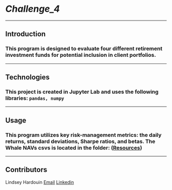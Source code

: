 # *Challenge_4*
---
## **Introduction**
### This program is designed to evaluate four different retirement investment funds for potential inclusion in client portfolios. 
---
## **Technologies**
### This project is created in Jupyter Lab and uses the following libraries: ```pandas, numpy```
---
## **Usage**
### This program utilizes key risk-management metrics: the daily returns, standard deviations, Sharpe ratios, and betas. The Whale NAVs csvs is located in the folder: ([Resources](Resources))
---
## **Contributors**
Lindsey Hardouin
[Email](LindseyHardouin@gmail.com)
[Linkedin](www.linkedin.com/in/LindseyHardouin)
